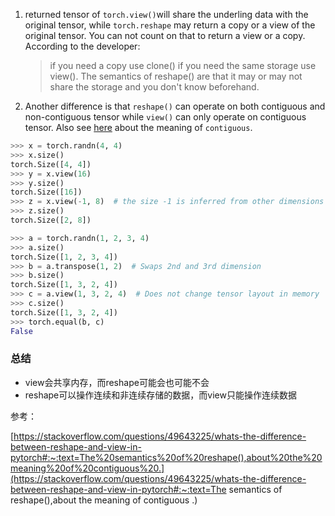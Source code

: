 1. returned tensor of `torch.view()`will share the underling data with the original tensor, while `torch.reshape` may return a copy or a view of the original tensor. You can not count on that to return a view or a copy. According to the developer:

   > if you need a copy use clone() if you need the same storage use view(). The semantics of reshape() are that it may or may not share the storage and you don't know beforehand.

2. Another difference is that `reshape()` can operate on both contiguous and non-contiguous tensor while `view()` can only operate on contiguous tensor. Also see [here](https://stackoverflow.com/a/26999092/6064933) about the meaning of `contiguous`.

```python
>>> x = torch.randn(4, 4)
>>> x.size()
torch.Size([4, 4])
>>> y = x.view(16)
>>> y.size()
torch.Size([16])
>>> z = x.view(-1, 8)  # the size -1 is inferred from other dimensions
>>> z.size()
torch.Size([2, 8])

>>> a = torch.randn(1, 2, 3, 4)
>>> a.size()
torch.Size([1, 2, 3, 4])
>>> b = a.transpose(1, 2)  # Swaps 2nd and 3rd dimension
>>> b.size()
torch.Size([1, 3, 2, 4])
>>> c = a.view(1, 3, 2, 4)  # Does not change tensor layout in memory
>>> c.size()
torch.Size([1, 3, 2, 4])
>>> torch.equal(b, c)
False
```



### 总结

- view会共享内存，而reshape可能会也可能不会
- reshape可以操作连续和非连续存储的数据，而view只能操作连续数据





参考：

[https://stackoverflow.com/questions/49643225/whats-the-difference-between-reshape-and-view-in-pytorch#:~:text=The%20semantics%20of%20reshape(),about%20the%20meaning%20of%20contiguous%20.](https://stackoverflow.com/questions/49643225/whats-the-difference-between-reshape-and-view-in-pytorch#:~:text=The semantics of reshape(),about the meaning of contiguous .)